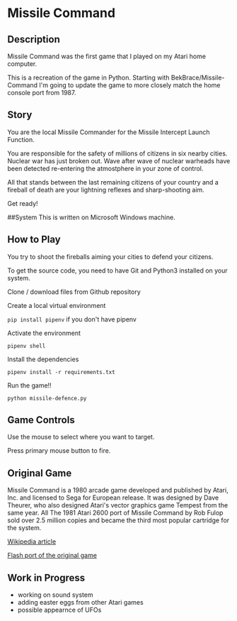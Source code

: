 # Missile Command

## Description

Missile Command was the first game that I played on my Atari home computer. 

This is a recreation of the game in Python. Starting with BekBrace/Missile-Command I'm going to update the game to more closely match the home console port from 1987.

## Story

You are the local Missile Commander for the Missile Intercept Launch Function. 

You are responsible for the safety of millions of citizens in six nearby cities.  Nuclear war has just broken out.  Wave after wave of nuclear warheads have been detected re-entering the atmostphere in your zone of control.

All that stands between the last remaining citizens of your country and a fireball of death are your lightning reflexes and sharp-shooting aim.  

Get ready!


##System
This is written on Microsoft Windows machine.

## How to Play
You try to shoot the fireballs aiming your cities to defend your citizens.

To get the source code, you need to have Git and Python3 installed on your system.

Clone / download files from Github repository

Create a local virtual environment

`pip install pipenv`  if you don't have pipenv

Activate the environment

`pipenv shell`

Install the dependencies

`pipenv install -r requirements.txt`

Run the game!!

`python missile-defence.py`

## Game Controls

Use the mouse to select where you want to target.

Press primary mouse button to fire.

## Original Game
Missile Command is a 1980 arcade game developed and published by Atari, Inc. and licensed to Sega for European release. It was designed by Dave Theurer, who also designed Atari's vector graphics game Tempest from the same year.
All The 1981 Atari 2600 port of Missile Command by Rob Fulop sold over 2.5 million copies and became the third most popular cartridge for the system.

[Wikipedia article](https://en.wikipedia.org/wiki/Missile_Command)

[Flash port of the original game](http://www.arcadedivision.com/classicgame12/shooting/missile-command.html)

## Work in Progress

- working on sound system
- adding easter eggs from other Atari games
- possible appearnce of UFOs
